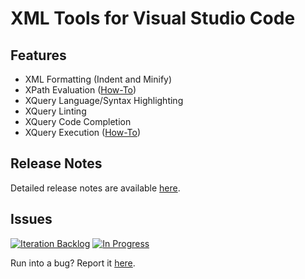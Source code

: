 # XML Tools for Visual Studio Code
## Features
* XML Formatting (Indent and Minify)
* XPath Evaluation ([How-To](https://github.com/TrueCommerce/vscode-xml/wiki/How-To:-Evaluate-XPath-Queries))
* XQuery Language/Syntax Highlighting
* XQuery Linting
* XQuery Code Completion
* XQuery Execution ([How-To](https://github.com/TrueCommerce/vscode-xml/wiki/How-To%3A-Executing-XQuery-Scripts))

## Release Notes
Detailed release notes are available [here](https://github.com/TrueCommerce/vscode-xml/releases).

## Issues
[![Iteration Backlog](https://badge.waffle.io/TrueCommerce/vscode-xml.svg?label=Iteration:%20Backlog&title=Iteration%20Backlog)](http://waffle.io/DotJoshJohnson/vscode-xml)
[![In Progress](https://badge.waffle.io/TrueCommerce/vscode-xml.svg?label=Iteration:%20In%20Progress&title=In%20Progress)](http://waffle.io/DotJoshJohnson/vscode-xml)

Run into a bug? Report it [here](https://github.com/TrueCommerce/vscode-xml/issues).
